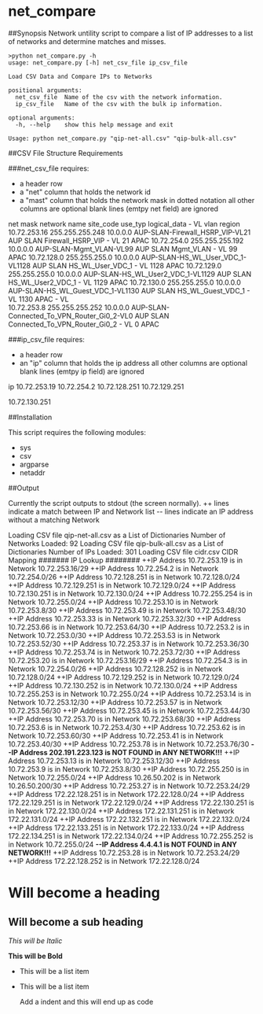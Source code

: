 # net_compare

##Synopsis
Network untility script to compare a list of IP addresses to a list of networks and determine matches and misses.


	>python net_compare.py -h
	usage: net_compare.py [-h] net_csv_file ip_csv_file

	Load CSV Data and Compare IPs to Networks

	positional arguments:
	  net_csv_file  Name of the csv with the network information.
	  ip_csv_file   Name of the csv with the bulk ip information.

	optional arguments:
	  -h, --help    show this help message and exit

	Usage: python net_compare.py "qip-net-all.csv" "qip-bulk-all.csv"



##CSV File Structure Requirements

###net_csv_file requires:
- a header row
- a "net" column that holds the network id
- a "mast" column that holds the network mask in dotted notation
all other columns are optional
blank lines (emtpy net field) are ignored

net	mask	network	name	site_code	use_typ	logical_data	-	VL	vlan	region
10.72.253.16	255.255.255.248	10.0.0.0	AUP-SLAN-Firewall_HSRP_VIP-VL21	AUP	SLAN	Firewall_HSRP_VIP	-	VL	21	APAC
10.72.254.0	255.255.255.192	10.0.0.0	AUP-SLAN-Mgmt_VLAN-VL99	AUP	SLAN	Mgmt_VLAN	-	VL	99	APAC
10.72.128.0	255.255.255.0	10.0.0.0	AUP-SLAN-HS_WL_User_VDC_1-VL1128	AUP	SLAN	HS_WL_User_VDC_1	-	VL	1128	APAC
10.72.129.0	255.255.255.0	10.0.0.0	AUP-SLAN-HS_WL_User2_VDC_1-VL1129	AUP	SLAN	HS_WL_User2_VDC_1	-	VL	1129	APAC
10.72.130.0	255.255.255.0	10.0.0.0	AUP-SLAN-HS_WL_Guest_VDC_1-VL1130	AUP	SLAN	HS_WL_Guest_VDC_1	-	VL	1130	APAC
							-	VL		
10.72.253.8	255.255.255.252	10.0.0.0	AUP-SLAN-Connected_To_VPN_Router_Gi0_2-VL0	AUP	SLAN	Connected_To_VPN_Router_Gi0_2	-	VL	0	APAC

###ip_csv_file requires:
- a header row
- an "ip" column that holds the ip address
all other columns are optional
blank lines (emtpy ip field) are ignored

ip
10.72.253.19
10.72.254.2
10.72.128.251
10.72.129.251

10.72.130.251


##Installation

This script requires the following modules:
- sys
- csv
- argparse
- netaddr


##Output

Currently the script outputs to stdout (the screen normally).
++ lines indicate a match between IP and Network list
-- lines indicate an IP address without a matching Network

Loading CSV file qip-net-all.csv as a List of Dictionaries
Number of Networks Loaded: 92
Loading CSV file qip-bulk-all.csv as a List of Dictionaries
Number of IPs Loaded: 301
Loading CSV file cidr.csv CIDR Mapping 
####### IP Lookup ########
++IP Address 10.72.253.19 is in Network 10.72.253.16/29
++IP Address 10.72.254.2 is in Network 10.72.254.0/26
++IP Address 10.72.128.251 is in Network 10.72.128.0/24
++IP Address 10.72.129.251 is in Network 10.72.129.0/24
++IP Address 10.72.130.251 is in Network 10.72.130.0/24
++IP Address 10.72.255.254 is in Network 10.72.255.0/24
++IP Address 10.72.253.10 is in Network 10.72.253.8/30
++IP Address 10.72.253.49 is in Network 10.72.253.48/30
++IP Address 10.72.253.33 is in Network 10.72.253.32/30
++IP Address 10.72.253.66 is in Network 10.72.253.64/30
++IP Address 10.72.253.2 is in Network 10.72.253.0/30
++IP Address 10.72.253.53 is in Network 10.72.253.52/30
++IP Address 10.72.253.37 is in Network 10.72.253.36/30
++IP Address 10.72.253.74 is in Network 10.72.253.72/30
++IP Address 10.72.253.20 is in Network 10.72.253.16/29
++IP Address 10.72.254.3 is in Network 10.72.254.0/26
++IP Address 10.72.128.252 is in Network 10.72.128.0/24
++IP Address 10.72.129.252 is in Network 10.72.129.0/24
++IP Address 10.72.130.252 is in Network 10.72.130.0/24
++IP Address 10.72.255.253 is in Network 10.72.255.0/24
++IP Address 10.72.253.14 is in Network 10.72.253.12/30
++IP Address 10.72.253.57 is in Network 10.72.253.56/30
++IP Address 10.72.253.45 is in Network 10.72.253.44/30
++IP Address 10.72.253.70 is in Network 10.72.253.68/30
++IP Address 10.72.253.6 is in Network 10.72.253.4/30
++IP Address 10.72.253.62 is in Network 10.72.253.60/30
++IP Address 10.72.253.41 is in Network 10.72.253.40/30
++IP Address 10.72.253.78 is in Network 10.72.253.76/30
**--IP Address 202.191.223.123 is  NOT FOUND in ANY NETWORK!!!**
++IP Address 10.72.253.13 is in Network 10.72.253.12/30
++IP Address 10.72.253.9 is in Network 10.72.253.8/30
++IP Address 10.72.255.250 is in Network 10.72.255.0/24
++IP Address 10.26.50.202 is in Network 10.26.50.200/30
++IP Address 10.72.253.27 is in Network 10.72.253.24/29
++IP Address 172.22.128.251 is in Network 172.22.128.0/24
++IP Address 172.22.129.251 is in Network 172.22.129.0/24
++IP Address 172.22.130.251 is in Network 172.22.130.0/24
++IP Address 172.22.131.251 is in Network 172.22.131.0/24
++IP Address 172.22.132.251 is in Network 172.22.132.0/24
++IP Address 172.22.133.251 is in Network 172.22.133.0/24
++IP Address 172.22.134.251 is in Network 172.22.134.0/24
++IP Address 10.72.255.252 is in Network 10.72.255.0/24
**--IP Address 4.4.4.1 is  NOT FOUND in ANY NETWORK!!!**
++IP Address 10.72.253.28 is in Network 10.72.253.24/29
++IP Address 172.22.128.252 is in Network 172.22.128.0/24







Will become a heading
==============

Will become a sub heading
--------------

*This will be Italic*

**This will be Bold**

- This will be a list item
- This will be a list item

    Add a indent and this will end up as code
	
